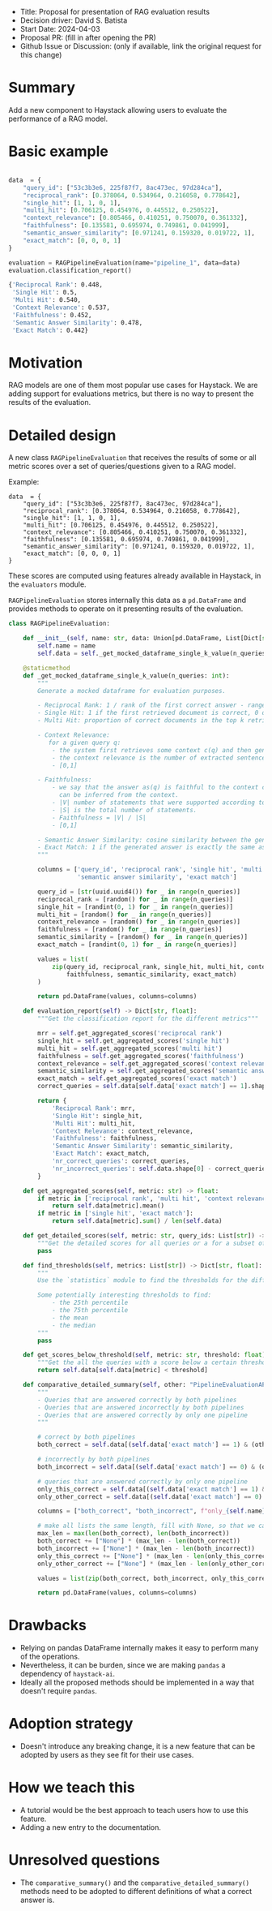 - Title: Proposal for presentation of RAG evaluation results
- Decision driver: David S. Batista
- Start Date: 2024-04-03
- Proposal PR: (fill in after opening the PR)
- Github Issue or Discussion: (only if available, link the original request for this change)

# Summary

Add a new component to Haystack allowing users to evaluate the performance of a RAG model.

# Basic example

```python

data  = {
    "query_id": ["53c3b3e6, 225f87f7, 8ac473ec, 97d284ca"],
    "reciprocal_rank": [0.378064, 0.534964, 0.216058, 0.778642],
    "single_hit": [1, 1, 0, 1],
    "multi_hit": [0.706125, 0.454976, 0.445512, 0.250522],
    "context_relevance": [0.805466, 0.410251, 0.750070, 0.361332],
    "faithfulness": [0.135581, 0.695974, 0.749861, 0.041999],
    "semantic_answer_similarity": [0.971241, 0.159320, 0.019722, 1],
    "exact_match": [0, 0, 0, 1]
}

evaluation = RAGPipelineEvaluation(name="pipeline_1", data=data)
evaluation.classification_report()
```

```bash
{'Reciprocal Rank': 0.448,
 'Single Hit': 0.5,
 'Multi Hit': 0.540,
 'Context Relevance': 0.537,
 'Faithfulness': 0.452,
 'Semantic Answer Similarity': 0.478,
 'Exact Match': 0.442}
````

# Motivation

RAG models are one of them most popular use cases for Haystack. We are adding support for evaluations metrics, but
there is no way to present the results of the evaluation.


# Detailed design

A new class  `RAGPipelineEvaluation` that receives the results of some or all metric scores over a set of queries/questions
given to a RAG model.

Example:

```
data  = {
    "query_id": ["53c3b3e6, 225f87f7, 8ac473ec, 97d284ca"],
    "reciprocal_rank": [0.378064, 0.534964, 0.216058, 0.778642],
    "single_hit": [1, 1, 0, 1],
    "multi_hit": [0.706125, 0.454976, 0.445512, 0.250522],
    "context_relevance": [0.805466, 0.410251, 0.750070, 0.361332],
    "faithfulness": [0.135581, 0.695974, 0.749861, 0.041999],
    "semantic_answer_similarity": [0.971241, 0.159320, 0.019722, 1],
    "exact_match": [0, 0, 0, 1]
}
```

These scores are computed using features already available in Haystack, in the `evaluators` module.

`RAGPipelineEvaluation` stores internally this data as a `pd.DataFrame` and provides methods to operate on it presenting
results of the evaluation.

```python
class RAGPipelineEvaluation:

    def __init__(self, name: str, data: Union[pd.DataFrame, List[Dict[str, Union[str, float]]]]):
        self.name = name
        self.data = self._get_mocked_dataframe_single_k_value(n_queries=50)  # this is just to have numbers to show

    @staticmethod
    def _get_mocked_dataframe_single_k_value(n_queries: int):
        """
        Generate a mocked dataframe for evaluation purposes.

        - Reciprocal Rank: 1 / rank of the first correct answer - range [0, 1]
        - Single Hit: 1 if the first retrieved document is correct, 0 otherwise - binary
        - Multi Hit: proportion of correct documents in the top k retrieved documents - range [0,1]

        - Context Relevance:
           for a given query q:
            - the system first retrieves some context c(q) and then generates an answer a(q)
            - the context relevance is the number of extracted sentences / number of sentences in the context c(q)
            - [0,1]

        - Faithfulness:
            - we say that the answer as(q) is faithful to the context c(q) if the claims that are made in the answer
              can be inferred from the context.
            - |V| number of statements that were supported according to the LLM
            - |S| is the total number of statements.
            - Faithfulness = |V| / |S|
            - [0,1]

        - Semantic Answer Similarity: cosine similarity between the generated answer and the correct answer - range [0,1]
        - Exact Match: 1 if the generated answer is exactly the same as the correct answer, 0 otherwise - binary
        """

        columns = ['query_id', 'reciprocal rank', 'single hit', 'multi hit', 'context relevance', 'faithfulness',
                   'semantic answer similarity', 'exact match']

        query_id = [str(uuid.uuid4()) for _ in range(n_queries)]
        reciprocal_rank = [random() for _ in range(n_queries)]
        single_hit = [randint(0, 1) for _ in range(n_queries)]
        multi_hit = [random() for _ in range(n_queries)]
        context_relevance = [random() for _ in range(n_queries)]
        faithfulness = [random() for _ in range(n_queries)]
        semantic_similarity = [random() for _ in range(n_queries)]
        exact_match = [randint(0, 1) for _ in range(n_queries)]

        values = list(
            zip(query_id, reciprocal_rank, single_hit, multi_hit, context_relevance,
                faithfulness, semantic_similarity, exact_match)
        )

        return pd.DataFrame(values, columns=columns)

    def evaluation_report(self) -> Dict[str, float]:
        """Get the classification report for the different metrics"""

        mrr = self.get_aggregated_scores('reciprocal rank')
        single_hit = self.get_aggregated_scores('single hit')
        multi_hit = self.get_aggregated_scores('multi hit')
        faithfulness = self.get_aggregated_scores('faithfulness')
        context_relevance = self.get_aggregated_scores('context relevance')
        semantic_similarity = self.get_aggregated_scores('semantic answer similarity')
        exact_match = self.get_aggregated_scores('exact match')
        correct_queries = self.data[self.data['exact match'] == 1].shape[0]

        return {
            'Reciprocal Rank': mrr,
            'Single Hit': single_hit,
            'Multi Hit': multi_hit,
            'Context Relevance': context_relevance,
            'Faithfulness': faithfulness,
            'Semantic Answer Similarity': semantic_similarity,
            'Exact Match': exact_match,
            'nr_correct_queries': correct_queries,
            'nr_incorrect_queries': self.data.shape[0] - correct_queries,
        }

    def get_aggregated_scores(self, metric: str) -> float:
        if metric in ['reciprocal rank', 'multi hit', 'context relevance', 'semantic answer similarity']:
            return self.data[metric].mean()
        if metric in ['single hit', 'exact match']:
            return self.data[metric].sum() / len(self.data)

    def get_detailed_scores(self, metric: str, query_ids: List[str]) -> pd.DataFrame:
        """Get the detailed scores for all queries or a for a subset of the queries for a given metric"""
        pass

    def find_thresholds(self, metrics: List[str]) -> Dict[str, float]:
        """
        Use the `statistics` module to find the thresholds for the different metrics.

        Some potentially interesting thresholds to find:
            - the 25th percentile
            - the 75th percentile
            - the mean
            - the median
        """
        pass

    def get_scores_below_threshold(self, metric: str, threshold: float):
        """Get the all the queries with a score below a certain threshold for a given metric"""
        return self.data[self.data[metric] < threshold]

    def comparative_detailed_summary(self, other: "PipelineEvaluationAPI") -> pd.DataFrame:
        """
        - Queries that are answered correctly by both pipelines
        - Queries that are answered incorrectly by both pipelines
        - Queries that are answered correctly by only one pipeline
        """

        # correct by both pipelines
        both_correct = self.data[(self.data['exact match'] == 1) & (other.data['exact match'] == 1)]['query_id'].tolist()

        # incorrectly by both pipelines
        both_incorrect = self.data[(self.data['exact match'] == 0) & (other.data['exact match'] == 0)]['query_id'].tolist()

        # queries that are answered correctly by only one pipeline
        only_this_correct = self.data[(self.data['exact match'] == 1) & (other.data['exact match'] == 0)]['query_id'].tolist()
        only_other_correct = self.data[(self.data['exact match'] == 0) & (other.data['exact match'] == 1)]['query_id'].tolist()

        columns = ["both_correct", "both_incorrect", f"only_{self.name}_correct", f"only_{other.name}_correct"]

        # make all lists the same length, fill with None, so that we can create a DataFrame
        max_len = max(len(both_correct), len(both_incorrect))
        both_correct += ["None"] * (max_len - len(both_correct))
        both_incorrect += ["None"] * (max_len - len(both_incorrect))
        only_this_correct += ["None"] * (max_len - len(only_this_correct))
        only_other_correct += ["None"] * (max_len - len(only_other_correct))

        values = list(zip(both_correct, both_incorrect, only_this_correct, only_other_correct))

        return pd.DataFrame(values, columns=columns)

```


# Drawbacks

- Relying on pandas DataFrame internally makes it easy to perform many of the operations.
- Nevertheless, it can be burden, since we are making `pandas` a dependency of `haystack-ai`.
- Ideally all the proposed methods should be implemented in a way that doesn't require `pandas`.


# Adoption strategy

- Doesn't introduce any breaking change, it is a new feature that can be adopted by users as they see fit for their use cases.

# How we teach this

- A tutorial would be the best approach to teach users how to use this feature.
- Adding a new entry to the documentation.

# Unresolved questions

- The `comparative_summary()` and the `comparative_detailed_summary()` methods need to be adopted to different definitions of what a correct answer is.
